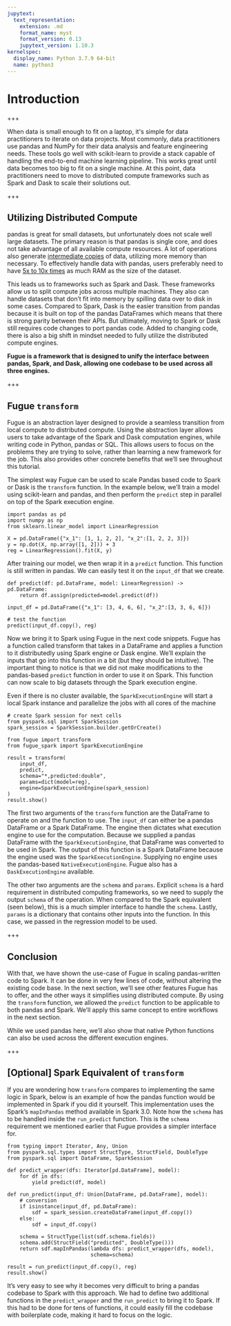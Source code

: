 ```yaml
---
jupytext:
  text_representation:
    extension: .md
    format_name: myst
    format_version: 0.13
    jupytext_version: 1.10.3
kernelspec:
  display_name: Python 3.7.9 64-bit
  name: python3
---
```


# Introduction

+++

When data is small enough to fit on a laptop, it's simple for data practitioners to iterate on data projects. Most commonly, data practitioners use pandas and NumPy for their data analysis and feature engineering needs. These tools go well with scikit-learn to provide a stack capable of handling the end-to-end machine learning pipeline. This works great until data becomes too big to fit on a single machine. At this point, data practitioners need to move to distributed compute frameworks such as Spark and Dask to scale their solutions out.

+++

## Utilizing Distributed Compute

pandas is great for small datasets, but unfortunately does not scale well large datasets. The primary reason is that pandas is single core, and does not take advantage of all available compute resources. A lot of operations also generate [intermediate copies](https://pandas.pydata.org/pandas-docs/stable/user_guide/scale.html#scaling-to-large-datasets) of data, utilizing more memory than necessary. To effectively handle data with pandas, users preferably need to have [5x to 10x times](https://wesmckinney.com/blog/apache-arrow-pandas-internals/) as much RAM as the size of the dataset.

This leads us to frameworks such as Spark and Dask. These frameworks allow us to split compute jobs across multiple machines. They also can handle datasets that don’t fit into memory by spilling data over to disk in some cases. Compared to Spark, Dask is the easier transition from pandas because it is built on top of the pandas DataFrames which means that there is strong parity between their APIs. But ultimately, moving to Spark or Dask still requires code changes to port pandas code. Added to changing code, there is also a big shift in mindset needed to fully utilize the distributed compute engines. 

**Fugue is a framework that is designed to unify the interface between pandas, Spark, and Dask, allowing one codebase to be used across all three engines.**

+++

## Fugue `transform`

Fugue is an abstraction layer designed to provide a seamless transition from local compute to distributed compute. Using the abstraction layer allows users to take advantage of the Spark and Dask computation engines, while writing code in Python, pandas or SQL. This allows users to focus on the problems they are trying to solve, rather than learning a new framework for the job. This also provides other concrete benefits that we’ll see throughout this tutorial.

The simplest way Fugue can be used to scale Pandas based code to Spark or Dask is the `transform` function. In the example below, we’ll train a model using scikit-learn and pandas, and then perform the `predict` step in parallel on top of the Spark execution engine.

```{code-cell} ipython3
import pandas as pd
import numpy as np
from sklearn.linear_model import LinearRegression

X = pd.DataFrame({"x_1": [1, 1, 2, 2], "x_2":[1, 2, 2, 3]})
y = np.dot(X, np.array([1, 2])) + 3
reg = LinearRegression().fit(X, y)
```

After training our model, we then wrap it in a `predict` function. This function is still written in pandas. We can easily test it on the `input_df` that we create.

```{code-cell} ipython3
def predict(df: pd.DataFrame, model: LinearRegression) -> pd.DataFrame:
    return df.assign(predicted=model.predict(df))

input_df = pd.DataFrame({"x_1": [3, 4, 6, 6], "x_2":[3, 3, 6, 6]})

# test the function
predict(input_df.copy(), reg)
```

Now we bring it to Spark using Fugue in the next code snippets. Fugue has a function called transform that takes in a DataFrame and applies a function to it distributedly using Spark engine or Dask engine. We’ll explain the inputs that go into this function in a bit (but they should be intuitive). The important thing to notice is that we did not make modifications to the pandas-based `predict` function in order to use it on Spark. This function can now scale to big datasets through the Spark execution engine.

Even if there is no cluster available, the `SparkExecutionEngine` will start a local Spark instance and parallelize the jobs with all cores of the machine

```{code-cell} ipython3
# create Spark session for next cells
from pyspark.sql import SparkSession
spark_session = SparkSession.builder.getOrCreate()
```

```{code-cell} ipython3
from fugue import transform
from fugue_spark import SparkExecutionEngine

result = transform(
    input_df,
    predict,
    schema="*,predicted:double",
    params=dict(model=reg),
    engine=SparkExecutionEngine(spark_session)
)
result.show()
```

The first two arguments of the `transform` function are the DataFrame to operate on and the function to use. The `input_df` can either be a pandas DataFrame or a Spark DataFrame. The engine then dictates what execution engine to use for the computation. Because we supplied a pandas DataFrame with the `SparkExecutionEngine`, that DataFrame was converted to be used in Spark. The output of this function is a Spark DataFrame because the engine used was the `SparkExecutionEngine`. Supplying no engine uses the pandas-based `NativeExecutionEngine`. Fugue also has a `DaskExecutionEngine` available.

The other two arguments are the `schema` and `params`. Explicit `schema` is a hard requirement in distributed computing frameworks, so we need to supply the output `schema` of the operation. When compared to the Spark equivalent (seen below), this is a much simpler interface to handle the `schema`. Lastly, `params` is a dictionary that contains other inputs into the function. In this case, we passed in the regression model to be used.

+++

## Conclusion

With that, we have shown the use-case of Fugue in scaling pandas-written code to Spark. It can be done in very few lines of code, without altering the existing code base. In the next section, we’ll see other features Fugue has to offer, and the other ways it simplifies using distributed compute. By using the `transform` function, we allowed the `predict` function to be applicable to both pandas and Spark. We’ll apply this same concept to entire workflows in the next section.

While we used pandas here, we’ll also show that native Python functions can also be used across the different execution engines.

+++

## [Optional] Spark Equivalent of `transform`

If you are wondering how `transform` compares to implementing the same logic in Spark, below is an example of how the pandas function would be implemented in Spark if you did it yourself. This implementation uses the Spark’s `mapInPandas` method available in Spark 3.0. Note how the `schema` has to be handled inside the `run_predict` function. This is the `schema` requirement we mentioned earlier that Fugue provides a simpler interface for.

```{code-cell} ipython3
from typing import Iterator, Any, Union
from pyspark.sql.types import StructType, StructField, DoubleType
from pyspark.sql import DataFrame, SparkSession

def predict_wrapper(dfs: Iterator[pd.DataFrame], model):
    for df in dfs:
        yield predict(df, model)

def run_predict(input_df: Union[DataFrame, pd.DataFrame], model):
    # conversion
    if isinstance(input_df, pd.DataFrame):
        sdf = spark_session.createDataFrame(input_df.copy())
    else:
        sdf = input_df.copy()

    schema = StructType(list(sdf.schema.fields))
    schema.add(StructField("predicted", DoubleType()))
    return sdf.mapInPandas(lambda dfs: predict_wrapper(dfs, model), 
                           schema=schema)

result = run_predict(input_df.copy(), reg)
result.show()
```

It’s very easy to see why it becomes very difficult to bring a pandas codebase to Spark with this approach. We had to define two additional functions in the `predict_wrapper` and the `run_predict` to bring it to Spark. If this had to be done for tens of functions, it could easily fill the codebase with boilerplate code, making it hard to focus on the logic.
